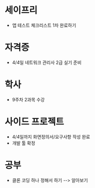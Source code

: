 # 세이프리
- 앱 테스트 체크리스트 1차 완료하기

# 자격증
- 4/4일 네트워크 관리사 2급 실기 준비

# 학사
- 9주차 2과목 수강

# 사이드 프로젝트
- 4/4일까지 화면정의서/요구사항 작성 완료
- 개발 툴 확정

# 공부
- 클론 코딩 하나 정해서 하기
--> 알아보기
